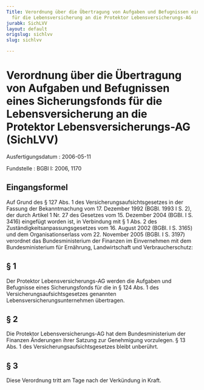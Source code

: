 ```yaml
---
Title: Verordnung über die Übertragung von Aufgaben und Befugnissen eines Sicherungsfonds
  für die Lebensversicherung an die Protektor Lebensversicherungs-AG
jurabk: SichLVV
layout: default
origslug: sichlvv
slug: sichlvv

---
```


# Verordnung über die Übertragung von Aufgaben und Befugnissen eines Sicherungsfonds für die Lebensversicherung an die Protektor Lebensversicherungs-AG (SichLVV)

Ausfertigungsdatum
:   2006-05-11

Fundstelle
:   BGBl I: 2006, 1170

## Eingangsformel

Auf Grund des § 127 Abs. 1 des Versicherungsaufsichtsgesetzes in der
Fassung der Bekanntmachung vom 17. Dezember 1992 (BGBl. 1993 I S. 2),
der durch Artikel 1 Nr. 27 des Gesetzes vom 15. Dezember 2004 (BGBl. I
S. 3416) eingefügt worden ist, in Verbindung mit § 1 Abs. 2 des
Zuständigkeitsanpassungsgesetzes vom 16. August 2002 (BGBl. I S. 3165)
und dem Organisationserlass vom 22. November 2005 (BGBl. I S. 3197)
verordnet das Bundesministerium der Finanzen im Einvernehmen mit dem
Bundesministerium für Ernährung, Landwirtschaft und Verbraucherschutz:

## § 1

Der Protektor Lebensversicherungs-AG werden die Aufgaben und
Befugnisse eines Sicherungsfonds für die in § 124 Abs. 1 des
Versicherungsaufsichtsgesetzes genannten
Lebensversicherungsunternehmen übertragen.

## § 2

Die Protektor Lebensversicherungs-AG hat dem Bundesministerium der
Finanzen Änderungen ihrer Satzung zur Genehmigung vorzulegen. § 13
Abs. 1 des Versicherungsaufsichtsgesetzes bleibt unberührt.

## § 3

Diese Verordnung tritt am Tage nach der Verkündung in Kraft.

